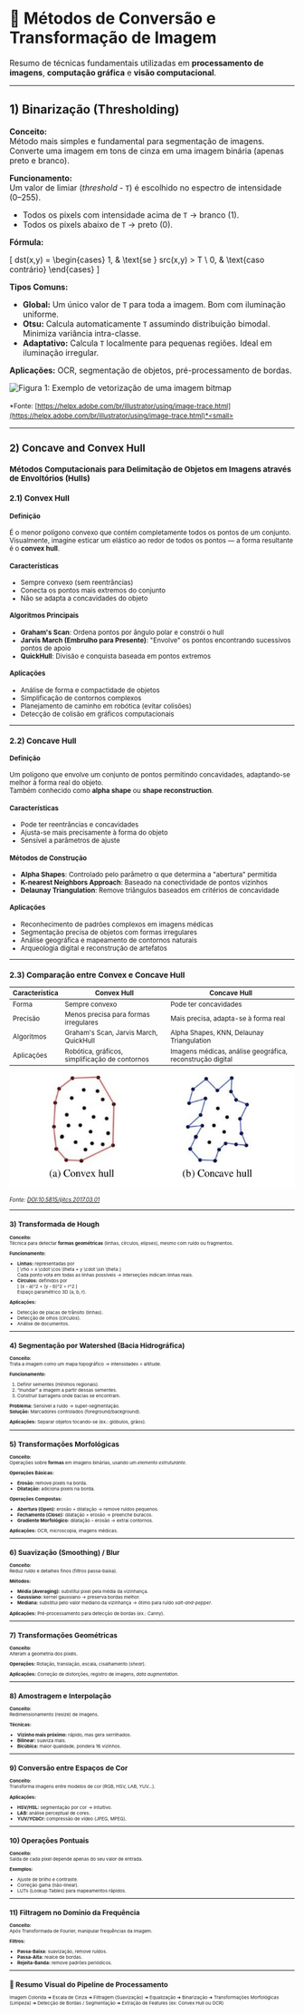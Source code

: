 # 📘 Métodos de Conversão e Transformação de Imagem

Resumo de técnicas fundamentais utilizadas em **processamento de imagens**, **computação gráfica** e **visão computacional**.

---

## 1) Binarização (Thresholding)

**Conceito:**  
Método mais simples e fundamental para segmentação de imagens. Converte uma imagem em tons de cinza em uma imagem binária (apenas preto e branco).

**Funcionamento:**  
Um valor de limiar (*threshold* - `T`) é escolhido no espectro de intensidade (0–255).  
- Todos os pixels com intensidade acima de `T` → branco (1).  
- Todos os pixels abaixo de `T` → preto (0).  

**Fórmula:**  

\[
dst(x,y) = 
\begin{cases}
1, & \text{se } src(x,y) > T \\
0, & \text{caso contrário}
\end{cases}
\]

**Tipos Comuns:**
- **Global:** Um único valor de `T` para toda a imagem. Bom com iluminação uniforme.  
- **Otsu:** Calcula automaticamente `T` assumindo distribuição bimodal. Minimiza variância intra-classe.  
- **Adaptativo:** Calcula `T` localmente para pequenas regiões. Ideal em iluminação irregular.  

**Aplicações:** OCR, segmentação de objetos, pré-processamento de bordas.


![Figura 1: Exemplo de vetorização de uma imagem bitmap](https://github.com/LeoMSgit/Personal-Lib---AI-ML-NLP-CV/blob/main/Computer%20Vision/Image%20Folder/Example_Image-Trace-1-11.avif)

<small>*Fonte: [https://helpx.adobe.com/br/illustrator/using/image-trace.html](https://helpx.adobe.com/br/illustrator/using/image-trace.html)*<small>

---

## 2) Concave and Convex Hull

### Métodos Computacionais para Delimitação de Objetos em Imagens através de Envoltórios (Hulls)

### 2.1) Convex Hull

#### Definição
É o menor polígono convexo que contém completamente todos os pontos de um conjunto.  
Visualmente, imagine esticar um elástico ao redor de todos os pontos — a forma resultante é o **convex hull**.

#### Características
- Sempre convexo (sem reentrâncias)
- Conecta os pontos mais extremos do conjunto
- Não se adapta a concavidades do objeto

#### Algoritmos Principais
- **Graham's Scan**: Ordena pontos por ângulo polar e constrói o hull  
- **Jarvis March (Embrulho para Presente)**: "Envolve" os pontos encontrando sucessivos pontos de apoio  
- **QuickHull**: Divisão e conquista baseada em pontos extremos

#### Aplicações
- Análise de forma e compactidade de objetos  
- Simplificação de contornos complexos  
- Planejamento de caminho em robótica (evitar colisões)  
- Detecção de colisão em gráficos computacionais  

---

### 2.2) Concave Hull

#### Definição
Um polígono que envolve um conjunto de pontos permitindo concavidades, adaptando-se melhor à forma real do objeto.  
Também conhecido como **alpha shape** ou **shape reconstruction**.

#### Características
- Pode ter reentrâncias e concavidades  
- Ajusta-se mais precisamente à forma do objeto  
- Sensível a parâmetros de ajuste

#### Métodos de Construção
- **Alpha Shapes**: Controlado pelo parâmetro α que determina a "abertura" permitida  
- **K-nearest Neighbors Approach**: Baseado na conectividade de pontos vizinhos  
- **Delaunay Triangulation**: Remove triângulos baseados em critérios de concavidade  

#### Aplicações
- Reconhecimento de padrões complexos em imagens médicas  
- Segmentação precisa de objetos com formas irregulares  
- Análise geográfica e mapeamento de contornos naturais  
- Arqueologia digital e reconstrução de artefatos  

---

### 2.3) Comparação entre Convex e Concave Hull
| Característica | Convex Hull | Concave Hull |
|----------------|------------|--------------|
| Forma | Sempre convexo | Pode ter concavidades |
| Precisão | Menos precisa para formas irregulares | Mais precisa, adapta-se à forma real |
| Algoritmos | Graham's Scan, Jarvis March, QuickHull | Alpha Shapes, KNN, Delaunay Triangulation |
| Aplicações | Robótica, gráficos, simplificação de contornos | Imagens médicas, análise geográfica, reconstrução digital |


![Figura 1: Exemplo de vetorização de uma imagem bitmap](https://github.com/LeoMSgit/Personal-Lib---AI-ML-NLP-CV/blob/main/Computer%20Vision/Image%20Folder/Classification-of-convex-and-concave-hull-Adapted-from-6.png)

<small>*Fonte: [DOI:10.5815/ijitcs.2017.03.01](DOI:10.5815/ijitcs.2017.03.01)*<small>

---

## 3) Transformada de Hough

**Conceito:**  
Técnica para detectar **formas geométricas** (linhas, círculos, elipses), mesmo com ruído ou fragmentos.  

**Funcionamento:**  
- **Linhas:** representadas por  
  \[
  \rho = x \cdot \cos \theta + y \cdot \sin \theta
  \]  
  Cada ponto vota em todas as linhas possíveis → interseções indicam linhas reais.  
- **Círculos:** definidos por  
  \[
  (x - a)^2 + (y - b)^2 = r^2
  \]  
  Espaço paramétrico 3D (a, b, r).  

**Aplicações:**  
- Detecção de placas de trânsito (linhas).  
- Detecção de olhos (círculos).  
- Análise de documentos.  

---

## 4) Segmentação por Watershed (Bacia Hidrográfica)

**Conceito:**  
Trata a imagem como um mapa topográfico → intensidades = altitude.  

**Funcionamento:**  
1. Definir sementes (mínimos regionais).  
2. “Inundar” a imagem a partir dessas sementes.  
3. Construir barragens onde bacias se encontram.  

**Problema:** Sensível a ruído → super-segmentação.  
**Solução:** Marcadores controlados (foreground/background).  

**Aplicações:** Separar objetos tocando-se (ex.: glóbulos, grãos).  

---

## 5) Transformações Morfológicas

**Conceito:**  
Operações sobre **formas** em imagens binárias, usando um *elemento estruturante*.  

**Operações Básicas:**  
- **Erosão:** remove pixels na borda.  
- **Dilatação:** adiciona pixels na borda.  

**Operações Compostas:**  
- **Abertura (Open):** erosão + dilatação → remove ruídos pequenos.  
- **Fechamento (Close):** dilatação + erosão → preenche buracos.  
- **Gradiente Morfológico:** dilatação – erosão → extrai contornos.  

**Aplicações:** OCR, microscopia, imagens médicas.  

---

## 6) Suavização (Smoothing) / Blur

**Conceito:**  
Reduz ruído e detalhes finos (filtros passa-baixa).  

**Métodos:**  
- **Média (Averaging):** substitui pixel pela média da vizinhança.  
- **Gaussiano:** kernel gaussiano → preserva bordas melhor.  
- **Mediana:** substitui pelo valor mediano da vizinhança → ótimo para ruído *salt-and-pepper*.  

**Aplicações:** Pré-processamento para detecção de bordas (ex.: Canny).  

---

## 7) Transformações Geométricas

**Conceito:**  
Alteram a geometria dos pixels.  

**Operações:** Rotação, translação, escala, cisalhamento (*shear*).  

**Aplicações:** Correção de distorções, registro de imagens, *data augmentation*.  

---

## 8) Amostragem e Interpolação

**Conceito:**  
Redimensionamento (resize) de imagens.  

**Técnicas:**  
- **Vizinho mais próximo:** rápido, mas gera serrilhados.  
- **Bilinear:** suaviza mais.  
- **Bicúbica:** maior qualidade, pondera 16 vizinhos.  

---

## 9) Conversão entre Espaços de Cor

**Conceito:**  
Transforma imagens entre modelos de cor (RGB, HSV, LAB, YUV…).  

**Aplicações:**  
- **HSV/HSL:** segmentação por cor → intuitivo.  
- **LAB:** análise perceptual de cores.  
- **YUV/YCbCr:** compressão de vídeo (JPEG, MPEG).  

---

## 10) Operações Pontuais

**Conceito:**  
Saída de cada pixel depende apenas do seu valor de entrada.  

**Exemplos:**  
- Ajuste de brilho e contraste.  
- Correção gama (não-linear).  
- LUTs (Lookup Tables) para mapeamentos rápidos.  

---

## 11) Filtragem no Domínio da Frequência

**Conceito:**  
Após Transformada de Fourier, manipular frequências da imagem.  

**Filtros:**  
- **Passa-Baixa:** suavização, remove ruídos.  
- **Passa-Alta:** realce de bordas.  
- **Rejeita-Banda:** remove padrões periódicos.  

---

## 🔗 Resumo Visual do Pipeline de Processamento

Imagem Colorida ➜ Escala de Cinza ➜ Filtragem (Suavização) ➜ Equalização ➜ Binarização ➜ Transformações Morfológicas (Limpeza) ➜ Detecção de Bordas / Segmentação ➜ Extração de Features (ex: Convex Hull ou OCR)
